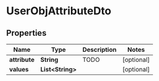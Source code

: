 

# UserObjAttributeDto

## Properties

Name | Type | Description | Notes
------------ | ------------- | ------------- | -------------
**attribute** | **String** | TODO |  [optional]
**values** | **List&lt;String&gt;** |  |  [optional]



